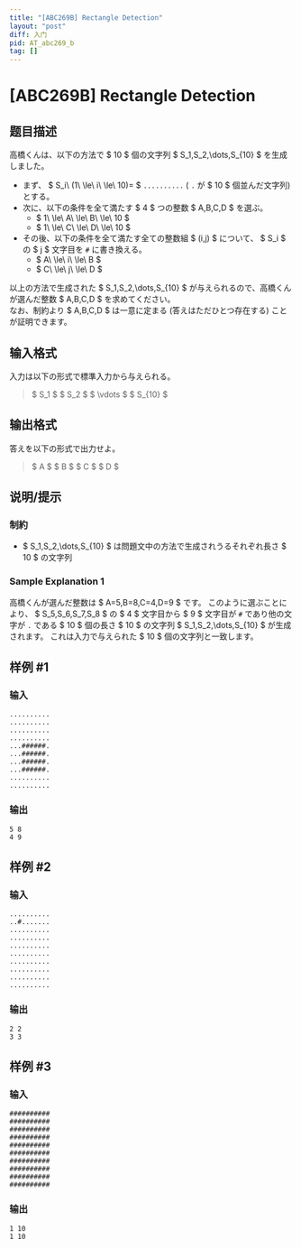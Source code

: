 ```yaml
---
title: "[ABC269B] Rectangle Detection"
layout: "post"
diff: 入门
pid: AT_abc269_b
tag: []
---
```


# [ABC269B] Rectangle Detection

## 题目描述

[problemUrl]: https://atcoder.jp/contests/abc269/tasks/abc269_b

高橋くんは、以下の方法で $ 10 $ 個の文字列 $ S_1,S_2,\dots,S_{10} $ を生成しました。

- まず、 $ S_i\ (1\ \le\ i\ \le\ 10)= $ `..........` ( `.` が $ 10 $ 個並んだ文字列) とする。
- 次に、以下の条件を全て満たす $ 4 $ つの整数 $ A,B,C,D $ を選ぶ。
  - $ 1\ \le\ A\ \le\ B\ \le\ 10 $
  - $ 1\ \le\ C\ \le\ D\ \le\ 10 $
- その後、以下の条件を全て満たす全ての整数組 $ (i,j) $ について、 $ S_i $ の $ j $ 文字目を `#` に書き換える。
  - $ A\ \le\ i\ \le\ B $
  - $ C\ \le\ j\ \le\ D $

以上の方法で生成された $ S_1,S_2,\dots,S_{10} $ が与えられるので、高橋くんが選んだ整数 $ A,B,C,D $ を求めてください。  
なお、制約より $ A,B,C,D $ は一意に定まる (答えはただひとつ存在する) ことが証明できます。

## 输入格式

入力は以下の形式で標準入力から与えられる。

> $ S_1 $ $ S_2 $ $ \vdots $ $ S_{10} $

## 输出格式

答えを以下の形式で出力せよ。

> $ A $ $ B $ $ C $ $ D $

## 说明/提示

### 制約

- $ S_1,S_2,\dots,S_{10} $ は問題文中の方法で生成されうるそれぞれ長さ $ 10 $ の文字列

### Sample Explanation 1

高橋くんが選んだ整数は $ A=5,B=8,C=4,D=9 $ です。 このように選ぶことにより、 $ S_5,S_6,S_7,S_8 $ の $ 4 $ 文字目から $ 9 $ 文字目が `#` であり他の文字が `.` である $ 10 $ 個の長さ $ 10 $ の文字列 $ S_1,S_2,\dots,S_{10} $ が生成されます。 これは入力で与えられた $ 10 $ 個の文字列と一致します。

## 样例 #1

### 输入

```
..........
..........
..........
..........
...######.
...######.
...######.
...######.
..........
..........
```

### 输出

```
5 8
4 9
```

## 样例 #2

### 输入

```
..........
..#.......
..........
..........
..........
..........
..........
..........
..........
..........
```

### 输出

```
2 2
3 3
```

## 样例 #3

### 输入

```
##########
##########
##########
##########
##########
##########
##########
##########
##########
##########
```

### 输出

```
1 10
1 10
```

